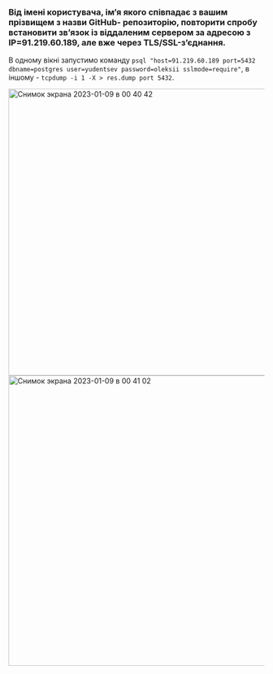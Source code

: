 ### Від імені користувача, ім’я якого співпадає з вашим прізвищем з назви GitHub- репозиторію, повторити спробу встановити зв’язок із віддаленим сервером за адресою з IP=91.219.60.189, але вже через TLS/SSL-з’єднання.

В одному вікні запустимо команду `psql "host=91.219.60.189 port=5432 dbname=postgres user=yudentsev password=oleksii sslmode=require"`, в іншому - `tcpdump -i 1 -X > res.dump port 5432`.

<img width="565" alt="Снимок экрана 2023-01-09 в 00 40 42" src="https://user-images.githubusercontent.com/46464830/211222681-42b76eff-a5bf-4431-ae43-45097d587d3a.png">

<img width="572" alt="Снимок экрана 2023-01-09 в 00 41 02" src="https://user-images.githubusercontent.com/46464830/211222687-4c2016cd-f9db-43c1-895f-e7a60a3a358a.png">
